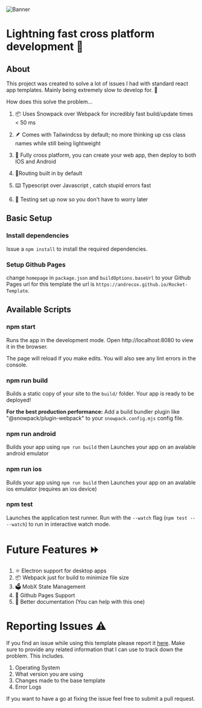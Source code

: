 ![Banner](https://repository-images.githubusercontent.com/456818387/f8d55d4a-d193-4483-a44d-c221aa50b984)

# Lightning fast cross platform development 🚀

## About

This project was created to solve a lot of issues I had with standard react app templates. Mainly being extremely slow to develop for. 🐢

How does this solve the problem...

1. 📦 Uses Snowpack over Webpack for incredibly fast build/update times < 50 ms
2. 🪶 Comes with Tailwindcss by default; no more thinking up css class names while still being lightweight

3. 📱 Fully cross platform, you can create your web app, then deploy to both IOS and Android

4. 🚦Routing built in by default

5. ⌨️ Typescript over Javascript , catch stupid errors fast

6. 🧪 Testing set up now so you don't have to worry later

## Basic Setup

### Install dependencies

Issue a `npm install` to install the required dependencies.

### Setup Github Pages

change `homepage` in `package.json` and `buildOptions.baseUrl` to your Github Pages url for this template the url is `https://andrecox.github.io/Rocket-Template`.

## Available Scripts

### npm start

Runs the app in the development mode.
Open http://localhost:8080 to view it in the browser.

The page will reload if you make edits.
You will also see any lint errors in the console.

### npm run build

Builds a static copy of your site to the `build/` folder.
Your app is ready to be deployed!

**For the best production performance:** Add a build bundler plugin like "@snowpack/plugin-webpack" to your `snowpack.config.mjs` config file.

### npm run android

Builds your app using `npm run build`
then Launches your app on an avalable android emulator

### npm run ios

Builds your app using `npm run build`
then Launches your app on an avalable ios emulator (requires an ios device)

### npm test

Launches the application test runner.
Run with the `--watch` flag (`npm test -- --watch`) to run in interactive watch mode.

# Future Features ⏩

1. ⚛️ Electron support for desktop apps
2. 📦 Webpack just for build to minimize file size
3. 🗳️ MobX State Management
4. 📄 Github Pages Support
5. 📝 Better documentation (You can help with this one)

# Reporting Issues ⚠️

If you find an issue while using this template please report it [here](https://github.com/AndreCox/Rocket-Template/issues). Make sure to provide any related information that I can use to track down the problem. This includes.

1. Operating System
2. What version you are using
3. Changes made to the base template
4. Error Logs

If you want to have a go at fixing the issue feel free to submit a pull request.
